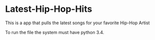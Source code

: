# Latest-Hip-Hop-Hits
This is a app that pulls the latest songs for your favorite Hip-Hop Artist

To run the file the system must have python 3.4.

